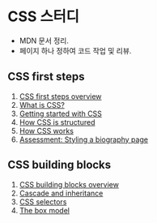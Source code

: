# CSS 스터디

- MDN 문서 정리.
- 페이지 하나 정하여 코드 작업 및 리뷰.

## CSS first steps

1. [CSS first steps overview](mdn/1.%20CSS%20first%20steps/1.%20CSS%20first%20steps%20overview/)
2. [What is CSS?](mdn/1.%20CSS%20first%20steps/2.%20What%20is%20CSS%3F/)
3. [Getting started with CSS](mdn/1.%20CSS%20first%20steps/3.%20Getting%20started%20with%20CSS/)
4. [How CSS is structured](mdn/1.%20CSS%20first%20steps/4.%20How%20CSS%20is%20structured/)
5. [How CSS works](mdn/1.%20CSS%20first%20steps/5.%20How%20CSS%20works/)
6. [Assessment: Styling a biography page](mdn/1.%20CSS%20first%20steps/6.%20Assessment%3A%20Styling%20a%20biography%20page/)

## CSS building blocks

1. [CSS building blocks overview](mdn/2.%20CSS%20building%20blocks/1.%20CSS%20building%20blocks%20overview/)
2. [Cascade and inheritance](mdn/2.%20CSS%20building%20blocks/2.%20Cascade%20and%20inheritance/)
3. [CSS selectors](mdn/2.%20CSS%20building%20blocks/3.%20CSS%20selectors/)
4. [The box model](mdn/2.%20CSS%20building%20blocks/4.%20The%20box%20model/)
